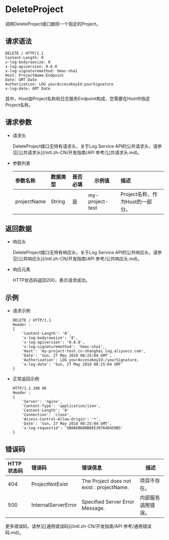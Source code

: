 # DeleteProject

调用DeleteProject接口删除一个指定的Project。

## 请求语法

```
DELETE / HTTP/1.1
Content-Length: 0
x-log-bodyrawsize: 0
x-log-apiversion: 0.6.0
x-log-signaturemethod: hmac-sha1
Host: ProjectName.Endpoint
Date: GMT Date
Authorization: LOG yourAccessKeyId:yourSignature
x-log-date: GMT Date
```

其中，Host由Project名称和日志服务Endpoint构成，您需要在Host中指定Project名称。

## 请求参数

-   请求头

    DeleteProject接口无特有请求头，关于Log Service API的公共请求头，请参见[公共请求头](/intl.zh-CN/开发指南/API 参考/公共请求头.md)。

-   参数列表

    |参数名称|数据类型|是否必填|示例值|描述|
    |:---|:---|:---|---|:-|
    |projectName|String|是|my-project-test|Project名称，作为Host的一部分。|


## 返回数据

-   响应头

    DeleteProject接口无特有响应头，关于Log Service API的公共响应头，请参见[公共响应头](/intl.zh-CN/开发指南/API 参考/公共响应头.md)。

-   响应元素

    HTTP状态码返回200，表示请求成功。


## 示例

-   请求示例

    ```
    DELETE / HTTP/1.1
    Header :
    {
        'Content-Length': '0',
        'x-log-bodyrawsize': '0',
        'x-log-apiversion': '0.6.0',
        'x-log-signaturemethod': 'hmac-sha1',
        'Host': 'my-project-test.cn-shanghai.log.aliyuncs.com',
        'Date': 'Sun, 27 May 2018 08:25:04 GMT',
        'Authorization': LOG yourAccessKeyId:/yourSignature,
        'x-log-date': 'Sun, 27 May 2018 08:25:04 GMT'
    }
    ```

-   正常返回示例

    ```
    HTTP/1.1 200 OK
    Header :
    {
        'Server': 'nginx',
        'Content-Type': 'application/json',
        'Content-Length': '0'
        'Connection': 'close',
        'Access-Control-Allow-Origin': '*',
        'Date': 'Sun, 27 May 2018 08:25:04 GMT',
        'x-log-requestid': '5B0A6B60BB6EE39764D458B5'
    }                    
    ```


## 错误码

|HTTP状态码|错误码|错误信息|描述|
|:------|:--|:---|--|
|404|ProjectNotExist|The Project does not exist : projectName.|项目不存在。|
|500|InternalServerError|Specified Server Error Message.|内部服务调用错误。|

更多错误码，请参见[通用错误码](/intl.zh-CN/开发指南/API 参考/通用错误码.md)。

